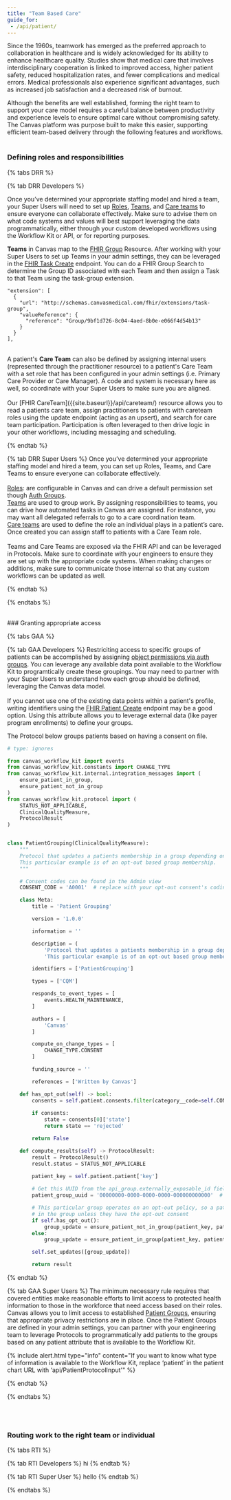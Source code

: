 ```yaml
---
title: "Team Based Care"
guide_for:
 - /api/patient/
---
```



Since the 1960s, teamwork has emerged as the preferred approach to collaboration in healthcare and is widely acknowledged for its ability to enhance healthcare quality. Studies show that medical care that involves interdisciplinary cooperation is linked to improved access, higher patient safety, reduced hospitalization rates, and fewer complications and medical errors. Medical professionals also experience significant advantages, such as increased job satisfaction and a decreased risk of burnout.

Although the benefits are well established, forming the right team to support your care model requires a careful balance between productivity and experience levels to ensure optimal care without compromising safety. The Canvas platform was purpose built to make this easier, supporting efficient team-based delivery through the following features and workflows.
<br>
<br>
### Defining roles and responsibilities 



{% tabs DRR %}

{% tab DRR  Developers %}

Once you’ve determined your appropriate staffing model and hired a team, your Super Users will need to set up [Roles](https://canvas-medical.zendesk.com/hc/en-us/articles/12851926883859-Creating-and-modifying-roles), [Teams](https://canvas-medical.zendesk.com/hc/en-us/articles/360057499933-Admin-Teams), and [Care teams](https://canvas-medical.zendesk.com/hc/en-us/articles/4409741845011-Care-Teams) to ensure everyone can collaborate effectively. Make sure to advise them on what code systems and values will best support leveraging the data programmatically, either through your custom developed workflows using the Workflow Kit or API, or for reporting purposes.  

<b>Teams</b> in Canvas map to the [FHIR Group]({{site.baseurl}}/api/group/) Resource. After working with your Super Users to set up Teams in your admin settings, they can be leveraged in the [FHIR Task Create]({{site.baseurl}}/api/task/) endpoint. You can do a FHIR Group Search to determine the Group ID associated with each Team and then assign a Task to that Team using the task-group extension.
```
"extension": [
  {
    "url": "http://schemas.canvasmedical.com/fhir/extensions/task-group",
    "valueReference": {
      "reference": "Group/9bf1d726-8c04-4aed-8b0e-e066f4d54b13"
    }
  }
], 
```
<br>
A patient's <b>Care Team</b> can also be defined by assigning internal users (represented through the practitioner resource) to a patient's Care Team with a set role that has been configured in your admin settings (i.e. Primary Care Provider or Care Manager). A code and system is necessary here as well, so coordinate with your Super Users to make sure you are aligned. 
<br><br>
Our [FHIR CareTeam]({{site.baseurl}}/api/careteam/) resource allows you to read a patients care team, assign practitioners to patients with careteam roles using the update endpoint (acting as an upsert), and search for care team participation. Participation is often leveraged to then drive logic in your other workflows, including messaging and scheduling. 

{% endtab %}

{% tab DRR Super Users %}
Once you’ve determined your appropriate staffing model and hired a team, you can set up Roles, Teams, and Care Teams to ensure everyone can collaborate effectively. 
<br><br>
[Roles](https://canvas-medical.zendesk.com/hc/en-us/articles/12851926883859-Creating-and-modifying-roles): are configurable in Canvas and can drive a default permission set though [Auth Groups](https://canvas-medical.zendesk.com/hc/en-us/articles/13143167734291-User-permissions). <br>
[Teams](https://canvas-medical.zendesk.com/hc/en-us/articles/360057499933-Admin-Teams) are used to group work. By assigning responsibilities to teams, you can drive how automated tasks in Canvas are assigned. For instance, you may want all delegated referrals to go to a care coordination team.<br>
[Care teams](https://canvas-medical.zendesk.com/hc/en-us/articles/4409741845011-Care-Teams) are used to define the role an individual plays in a patient’s care. Once created you can assign staff to patients with a Care Team role. <br><br>
Teams and Care Teams are exposed via the FHIR API and can be leveraged in Protocols. Make sure to coordinate with your engineers to ensure they are set up with the appropriate code systems. When making changes or additions, make sure to communicate those internal so that any custom workflows can be updated as well.  

{% endtab %}

{% endtabs %}


<br>
### Granting appropriate access



{% tabs GAA %}

{% tab GAA Developers %}
Restriciting access to specific groups of patients can be accomplished by assigning [object permissions via auth groups](https://canvas-medical.zendesk.com/hc/en-us/articles/13143167734291-User-permissions). You can leverage any available data point available to the Workflow Kit to programtically create these groupings. You may need to partner with your Super Users to understand how each group should be defined, leveraging the Canvas data model. <br><br> If you cannot use one of the existing data points within a patient's profile, writing identifiers using the [FHIR Patient Create]({{site.baseurl}}/api/patient/) endpoint may be a good option. Using this attribute allows you to leverage external data (like payer program enrollments) to define your groups.

The Protocol below groups patients based on having a consent on file.

```python
# type: ignores

from canvas_workflow_kit import events
from canvas_workflow_kit.constants import CHANGE_TYPE
from canvas_workflow_kit.internal.integration_messages import (
    ensure_patient_in_group,
    ensure_patient_not_in_group
)    
from canvas_workflow_kit.protocol import (
    STATUS_NOT_APPLICABLE,
    ClinicalQualityMeasure,
    ProtocolResult
)


class PatientGrouping(ClinicalQualityMeasure):
    """
    Protocol that updates a patients membership in a group depending on a given consent. 
    This particular example is of an opt-out based group membership.
    """

    # Consent codes can be found in the Admin view
    CONSENT_CODE = 'A0001'  # replace with your opt-out consent's coding

    class Meta:
        title = 'Patient Grouping'

        version = '1.0.0'

        information = ''

        description = (
            'Protocol that updates a patients membership in a group depending on a given consent. '
            'This particular example is of an opt-out based group membership. ')

        identifiers = ['PatientGrouping']

        types = ['CQM']

        responds_to_event_types = [
            events.HEALTH_MAINTENANCE,
        ]

        authors = [
            'Canvas'
        ]

        compute_on_change_types = [
            CHANGE_TYPE.CONSENT
        ]

        funding_source = ''

        references = ['Written by Canvas']

    def has_opt_out(self) -> bool:
        consents = self.patient.consents.filter(category__code=self.CONSENT_CODE)
        
        if consents:
            state = consents[0]['state']
            return state == 'rejected'

        return False

    def compute_results(self) -> ProtocolResult:
        result = ProtocolResult()
        result.status = STATUS_NOT_APPLICABLE
       
        patient_key = self.patient.patient['key']

        # Get this UUID from the api_group.externally_exposable_id field
        patient_group_uuid = '00000000-0000-0000-0000-000000000000'  # Replace with your group's UUID.

        # This particular group operates on an opt-out policy, so a patient should be 
        # in the group unless they have the opt-out consent
        if self.has_opt_out():
            group_update = ensure_patient_not_in_group(patient_key, patient_group_uuid)
        else:
            group_update = ensure_patient_in_group(patient_key, patient_group_uuid)

        self.set_updates([group_update])

        return result
```

{% endtab %}

{% tab GAA Super Users %}
The minimum necessary rule requires that covered entities make reasonable efforts to limit access to protected health information to those in the workforce that need access based on their roles. Canvas allows you to limit access to established [Patient Groups](https://canvas-medical.zendesk.com/hc/en-us/articles/14701005818515-Patient-groups), ensuring that appropriate privacy restrictions are in place. Once the Patient Groups are defined in your admin settings, you can partner with your engineering team to leverage Protocols to programmatically add patients to the groups based on any patient attribute that is available to the Workflow Kit. 

{% include alert.html type="info" content="If you want to know what type of information is available to the Workflow Kit, replace ‘patient’ in the patient chart URL with ‘api/PatientProtocolInput'" %}

 

{% endtab %}

{% endtabs %}


<br>
<br>

### Routing work to the right team or individual



{% tabs RTI %}

{% tab RTI Developers %}
hi
{% endtab %}

{% tab RTI Super User %}
hello
{% endtab %}

{% endtabs %}


